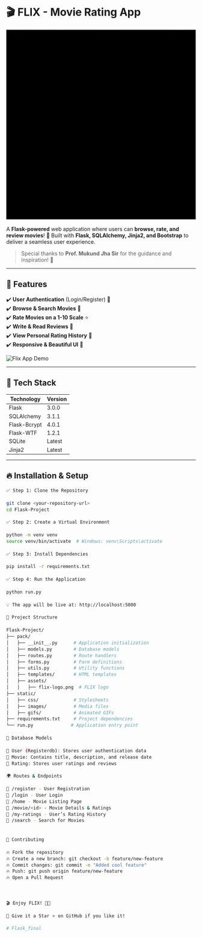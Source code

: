 # 🎬 FLIX - Movie Rating App  

<div style="text-align: center;">
    <img src="pack/assets/Flix.gif" alt="FLIX Logo" width="600px">
</div>

A **Flask-powered** web application where users can **browse, rate, and review movies**! 🚀 Built with **Flask, SQLAlchemy, Jinja2, and Bootstrap** to deliver a seamless user experience.  

> Special thanks to **Prof. Mukund Jha Sir** for the guidance and inspiration! 🙌  

---

## 🌟 Features  

✔️ **User Authentication** (Login/Register) 🔐  
✔️ **Browse & Search Movies** 🔎  
✔️ **Rate Movies on a 1-10 Scale** ⭐  
✔️ **Write & Read Reviews** 📝  
✔️ **View Personal Rating History** 📜  
✔️ **Responsive & Beautiful UI** 🎨  

![Flix App Demo](https://media4.giphy.com/media/v1.Y2lkPTc5MGI3NjExNGZuNHhtdXI2eTRqc252cXZxZjg4OXVsbXB0aHIzb28yZGhienNnayZlcD12MV9pbnRlcm5hbF9naWZfYnlfaWQmY3Q9Zw/tmH5eUto7WumOdTvRG/giphy.gif)  

---

## 🚀 Tech Stack  

| Technology | Version |
|------------|---------|
| Flask | 3.0.0 |
| SQLAlchemy | 3.1.1 |
| Flask-Bcrypt | 4.0.1 |
| Flask-WTF | 1.2.1 |
| SQLite | Latest |
| Jinja2 | Latest |

---

## 🔥 Installation & Setup  
```bash
✅ Step 1: Clone the Repository  

git clone <your-repository-url>
cd Flask-Project

✅ Step 2: Create a Virtual Environment

python -m venv venv
source venv/bin/activate  # Windows: venv\Scripts\activate

✅ Step 3: Install Dependencies

pip install -r requirements.txt

✅ Step 4: Run the Application

python run.py

💡 The app will be live at: http://localhost:5000

📂 Project Structure

Flask-Project/
├── pack/
│   ├── __init__.py      # Application initialization
│   ├── models.py        # Database models
│   ├── routes.py        # Route handlers
│   ├── forms.py         # Form definitions
│   ├── utils.py         # Utility functions
│   ├── templates/       # HTML templates
│   ├── assets/
│   │   ├── flix-logo.png  # FLIX logo
├── static/
│   ├── css/             # Stylesheets
│   ├── images/          # Media files
│   ├── gifs/            # Animated GIFs
├── requirements.txt     # Project dependencies
└── run.py              # Application entry point

📜 Database Models

📌 User (Registerdb): Stores user authentication data
📌 Movie: Contains title, description, and release date
📌 Rating: Stores user ratings and reviews

🌍 Routes & Endpoints

📍 /register - User Registration
📍 /login - User Login
📍 /home - Movie Listing Page
📍 /movie/<id> - Movie Details & Ratings
📍 /my-ratings - User’s Rating History
📍 /search - Search for Movies


🤝 Contributing

🔥 Fork the repository
🔥 Create a new branch: git checkout -b feature/new-feature
🔥 Commit changes: git commit -m "Added cool feature"
🔥 Push: git push origin feature/new-feature
🔥 Open a Pull Request



🎬 Enjoy FLIX! 🍿✨

🚀 Give it a Star ⭐ on GitHub if you like it!

# Flask_final
